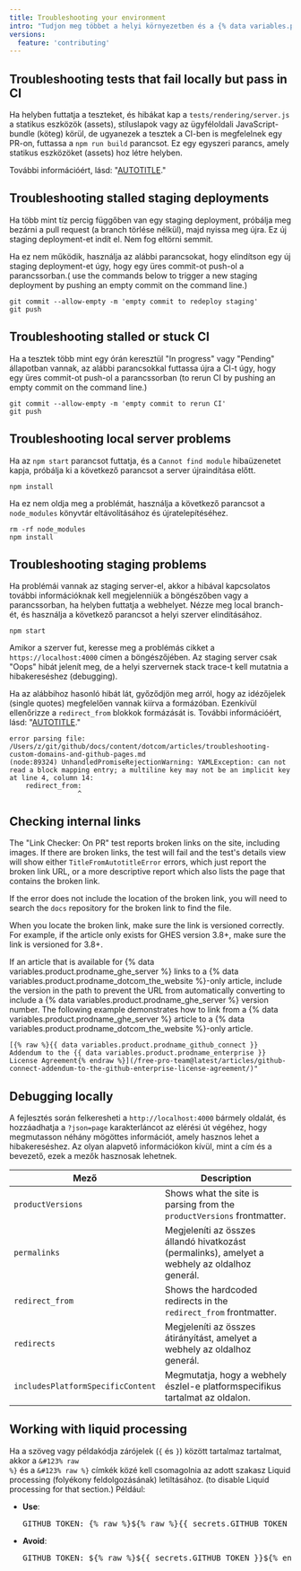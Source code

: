 ```yaml
---
title: Troubleshooting your environment
intro: "Tudjon meg többet a helyi környezetben és a {% data variables.product.prodname_docs %} staging platformján felmerülő problémák hibaelhárításáról."
versions:
  feature: 'contributing'
---
```


## Troubleshooting tests that fail locally but pass in CI

Ha helyben futtatja a teszteket, és hibákat kap a `tests/rendering/server.js` a statikus eszközök (assets), stíluslapok vagy az ügyféloldali JavaScript-bundle (köteg) körül, de ugyanezek a tesztek a CI-ben is megfelelnek egy PR-on, futtassa a  `npm run build` parancsot. Ez egy egyszeri parancs, amely statikus eszközöket (assets) hoz létre helyben.

További információért, lásd:  "[AUTOTITLE](/contributing/setting-up-your-environment-to-work-on-github-docs/creating-a-local-environment)."

## Troubleshooting stalled staging deployments

Ha több mint tíz percig függőben van egy staging deployment, próbálja meg bezárni a pull request (a branch törlése nélkül), majd nyissa meg újra. Ez új staging deployment-et indít el. Nem fog eltörni semmit.

Ha ez nem működik, használja az alábbi parancsokat, hogy elindítson egy új staging deployment-et úgy, hogy egy üres commit-ot push-ol a parancssorban.( use the commands below to trigger a new staging deployment by pushing an empty commit on the command line.)

```shell
git commit --allow-empty -m 'empty commit to redeploy staging'
git push
```

## Troubleshooting stalled or stuck  CI

Ha a tesztek több mint egy órán keresztül "In progress" vagy "Pending" állapotban vannak, az alábbi parancsokkal futtassa újra a CI-t úgy, hogy egy üres commit-ot push-ol a parancssorban (to rerun CI by pushing an empty commit on the command line.)

```shell
git commit --allow-empty -m 'empty commit to rerun CI'
git push
```

## Troubleshooting local server problems

Ha az `npm start` parancsot futtatja, és a `Cannot find module` hibaüzenetet kapja, próbálja ki a következő parancsot a server újraindítása előtt.

```shell
npm install
```

Ha ez nem oldja meg a problémát, használja a következő parancsot a `node_modules` könyvtár eltávolításához és újratelepítéséhez.

```shell
rm -rf node_modules
npm install
```

## Troubleshooting staging problems

Ha problémái vannak az staging server-el, akkor a hibával kapcsolatos további információknak kell megjelenniük a böngészőben vagy a parancssorban, ha helyben futtatja a webhelyet. Nézze meg local branch-ét, és használja a következő parancsot a helyi szerver elindításához.

```shell
npm start
```

Amikor a szerver fut, keresse meg a problémás cikket a `https://localhost:4000` címen a böngészőjében. Az staging server csak "Oops" hibát jelenít meg, de a helyi szervernek stack trace-t kell mutatnia a hibakereséshez (debugging).

Ha az alábbihoz hasonló hibát lát, győződjön meg arról, hogy az idézőjelek (single quotes) megfelelően vannak kiírva a formázóban. Ezenkívül ellenőrizze a `redirect_from` blokkok formázását is. További információért, lásd:  "[AUTOTITLE](/contributing/syntax-and-versioning-for-github-docs/using-yaml-frontmatter#escaping-single-quotes)."

```text
error parsing file: /Users/z/git/github/docs/content/dotcom/articles/troubleshooting-custom-domains-and-github-pages.md
(node:89324) UnhandledPromiseRejectionWarning: YAMLException: can not read a block mapping entry; a multiline key may not be an implicit key at line 4, column 14:
    redirect_from:
                 ^
```

## Checking internal links

The "Link Checker: On PR" test reports broken links on the site, including images. If there are broken links, the test will fail and the test's details view will show either `TitleFromAutotitleError` errors, which just report the broken link URL, or a more descriptive report which also lists the page that contains the broken link.

If the error does not include the location of the broken link, you will need to search the `docs` repository for the broken link to find the file.

When you locate the broken link, make sure the link is versioned correctly. For example, if the article only exists for GHES version 3.8+, make sure the link is versioned for 3.8+.

If an article that is available for {% data variables.product.prodname_ghe_server %} links to a {% data variables.product.prodname_dotcom_the_website %}-only article, include the version in the path to prevent the URL from automatically converting to include a {% data variables.product.prodname_ghe_server %} version number. The following example demonstrates how to link from a {% data variables.product.prodname_ghe_server %} article to a {% data variables.product.prodname_dotcom_the_website %}-only article.
  
```text
[{% raw %}{{ data variables.product.prodname_github_connect }} Addendum to the {{ data variables.product.prodname_enterprise }} License Agreement{% endraw %}](/free-pro-team@latest/articles/github-connect-addendum-to-the-github-enterprise-license-agreement/)"
```

## Debugging locally

A fejlesztés során felkeresheti a `http://localhost:4000` bármely oldalát, és hozzáadhatja a `?json=page` karakterláncot az elérési út végéhez, hogy megmutasson néhány mögöttes információt, amely hasznos lehet a hibakereséshez. Az olyan alapvető információkon kívül, mint a cím és a bevezető, ezek a mezők hasznosak lehetnek.

| Mező | Description |
| ----- | ----------- |
|`productVersions` | Shows what the site is parsing from the `productVersions` frontmatter.
| `permalinks` | Megjeleníti az összes állandó hivatkozást (permalinks), amelyet a webhely az oldalhoz generál.
| `redirect_from` | Shows the hardcoded redirects in the `redirect_from` frontmatter.
| `redirects` | Megjeleníti az összes átirányítást, amelyet a webhely az oldalhoz generál.
| `includesPlatformSpecificContent` | Megmutatja, hogy a webhely észlel-e platformspecifikus tartalmat az oldalon.

## Working with liquid processing

Ha a szöveg vagy példakódja zárójelek (`{` és `}`) között tartalmaz tartalmat, akkor a <code>&#123% raw %&#125;</code> és a <code>&#123% raw %&#125;</code> címkék közé kell csomagolnia az adott szakasz Liquid processing (folyékony feldolgozásának) letiltásához. (to disable Liquid processing for that section.) Például:

* **Use**:

  <pre>
  GITHUB_TOKEN: &#123% raw %&#125;${% raw %}{{ secrets.GITHUB_TOKEN }}{% endraw %}&#123% endraw %&#125;
  </pre>

* **Avoid**:

  <pre>
  GITHUB_TOKEN: ${% raw %}${{ secrets.GITHUB_TOKEN }}${% endraw %}
  </pre>
